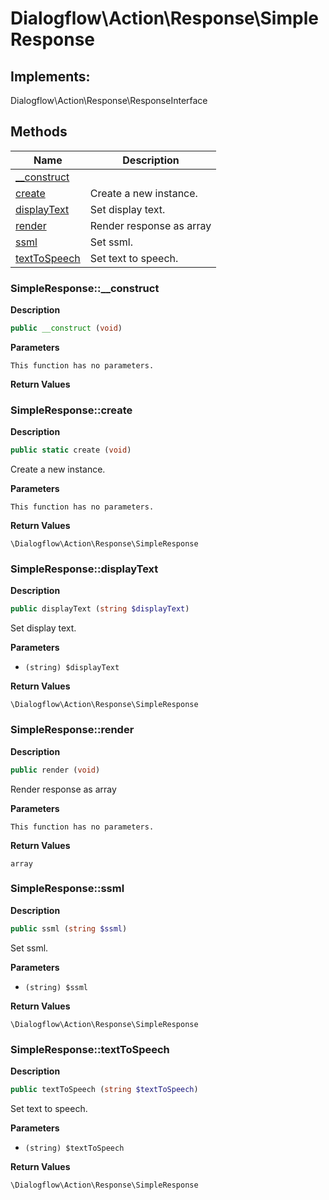 # Dialogflow\Action\Response\SimpleResponse  



## Implements:
Dialogflow\Action\Response\ResponseInterface



## Methods

| Name | Description |
|------|-------------|
|[__construct](#simpleresponse__construct)||
|[create](#simpleresponsecreate)|Create a new instance.|
|[displayText](#simpleresponsedisplaytext)|Set display text.|
|[render](#simpleresponserender)|Render response as array|
|[ssml](#simpleresponsessml)|Set ssml.|
|[textToSpeech](#simpleresponsetexttospeech)|Set text to speech.|




### SimpleResponse::__construct  

**Description**

```php
public __construct (void)
```

 

 

**Parameters**

`This function has no parameters.`

**Return Values**




### SimpleResponse::create  

**Description**

```php
public static create (void)
```

Create a new instance. 

 

**Parameters**

`This function has no parameters.`

**Return Values**

`\Dialogflow\Action\Response\SimpleResponse`





### SimpleResponse::displayText  

**Description**

```php
public displayText (string $displayText)
```

Set display text. 

 

**Parameters**

* `(string) $displayText`

**Return Values**

`\Dialogflow\Action\Response\SimpleResponse`





### SimpleResponse::render  

**Description**

```php
public render (void)
```

Render response as array 

 

**Parameters**

`This function has no parameters.`

**Return Values**

`array`





### SimpleResponse::ssml  

**Description**

```php
public ssml (string $ssml)
```

Set ssml. 

 

**Parameters**

* `(string) $ssml`

**Return Values**

`\Dialogflow\Action\Response\SimpleResponse`





### SimpleResponse::textToSpeech  

**Description**

```php
public textToSpeech (string $textToSpeech)
```

Set text to speech. 

 

**Parameters**

* `(string) $textToSpeech`

**Return Values**

`\Dialogflow\Action\Response\SimpleResponse`




